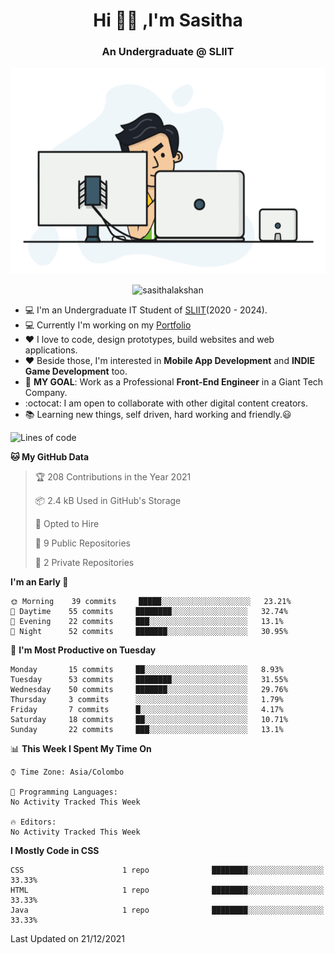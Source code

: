 <h1 align="center">Hi 🙋‍♂️ ,I'm Sasitha</h1>
<!--<h3 align="center">💻An Passionate Junior Trainee Software Developer based on Sri Lanka</h3>-->

<h3 align="center">An Undergraduate @ SLIIT</h3>

<p align="center">
  <img width="540" height="330" src="https://github.com/SasithaLakshan/SasithaLakshan/blob/main/dev.gif">
</p>
<p align="center"> <img src="https://komarev.com/ghpvc/?username=sasithalakshan&label=Profile%20views&color=0e75b6&style=flat" alt="sasithalakshan" /> </p>

- :computer: I'm an Undergraduate IT Student of [SLIIT](https://www.sliit.lk)(2020 - 2024).
- :computer: Currently I'm working on my <a href="https://SasithaLakshan.github.io" target="_blank">Portfolio</a>
- :heart: I love to code, design prototypes, build websites and web applications.
- :heart: Beside those, I'm interested in **Mobile App Development** and **INDIE Game Development** too.
- :electric_plug: **MY GOAL**: Work as a Professional **Front-End Engineer** in a Giant Tech Company.
- :octocat: I am open to collaborate with other digital content creators.
- :books: Learning new things, self driven, hard working and friendly.:smiley:

<!-- <h3 align="left">Tech Stack I'm Using</h3> -->
<!--START_SECTION:waka-->
![Lines of code](https://img.shields.io/badge/From%20Hello%20World%20I%27ve%20Written-585%20lines%20of%20code-blue)

**🐱 My GitHub Data** 

> 🏆 208 Contributions in the Year 2021
 > 
> 📦 2.4 kB Used in GitHub's Storage 
 > 
> 💼 Opted to Hire
 > 
> 📜 9 Public Repositories 
 > 
> 🔑 2 Private Repositories  
 > 
**I'm an Early 🐤** 

```text
🌞 Morning    39 commits     █████░░░░░░░░░░░░░░░░░░░░   23.21% 
🌆 Daytime    55 commits     ████████░░░░░░░░░░░░░░░░░   32.74% 
🌃 Evening    22 commits     ███░░░░░░░░░░░░░░░░░░░░░░   13.1% 
🌙 Night      52 commits     ███████░░░░░░░░░░░░░░░░░░   30.95%

```
📅 **I'm Most Productive on Tuesday** 

```text
Monday       15 commits     ██░░░░░░░░░░░░░░░░░░░░░░░   8.93% 
Tuesday      53 commits     ████████░░░░░░░░░░░░░░░░░   31.55% 
Wednesday    50 commits     ███████░░░░░░░░░░░░░░░░░░   29.76% 
Thursday     3 commits      ░░░░░░░░░░░░░░░░░░░░░░░░░   1.79% 
Friday       7 commits      █░░░░░░░░░░░░░░░░░░░░░░░░   4.17% 
Saturday     18 commits     ██░░░░░░░░░░░░░░░░░░░░░░░   10.71% 
Sunday       22 commits     ███░░░░░░░░░░░░░░░░░░░░░░   13.1%

```


📊 **This Week I Spent My Time On** 

```text
⌚︎ Time Zone: Asia/Colombo

💬 Programming Languages: 
No Activity Tracked This Week

🔥 Editors: 
No Activity Tracked This Week

```

**I Mostly Code in CSS** 

```text
CSS                      1 repo              ████████░░░░░░░░░░░░░░░░░   33.33% 
HTML                     1 repo              ████████░░░░░░░░░░░░░░░░░   33.33% 
Java                     1 repo              ████████░░░░░░░░░░░░░░░░░   33.33%

```



 Last Updated on 21/12/2021
<!--END_SECTION:waka-->
